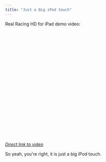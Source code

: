 ```yaml
---
title: "Just a Big iPod touch"
---
```

<p>Real Racing HD for iPad demo video:</p>
<p><object width="425" height="344"><param name="movie" value="http://www.youtube.com/v/KqdvClxB-Zg&hl=en_US&fs=1&rel=0&hd=1"></param><param name="allowFullScreen" value="true"></param><param name="allowscriptaccess" value="always"></param><embed src="http://www.youtube.com/v/KqdvClxB-Zg&hl=en_US&fs=1&rel=0&hd=1" type="application/x-shockwave-flash" allowscriptaccess="always" allowfullscreen="true" width="425" height="344"></embed></object></p>
<p><em><a href="http://www.youtube.com/watch?v=KqdvClxB-Zg">Direct link to video</a></em></p>
<p>So yeah, you're right, it is just a big iPod touch.</p>
